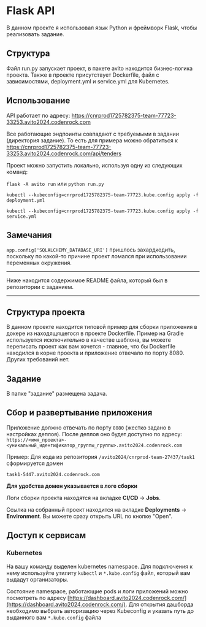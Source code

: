 # Flask API

В данном проекте я использовал язык Python и фреймворк Flask, чтобы реализовать задание.

## Структура

Файл run.py запускает проект, в пакете avito находится бизнес-логика проекта. Также в проекте присутствует Dockerfile,
файл с зависимостями, deployment.yml и service.yml для Kubernetes.

## Использование

API работает по адресу: https://cnrprod1725782375-team-77723-33253.avito2024.codenrock.com

Все работающие эндпоинты совпадают с требуемыми в задании (директория задание).
То есть для примера можно обратиться к https://cnrprod1725782375-team-77723-33253.avito2024.codenrock.com/api/tenders

Проект можно запустить локально, используя одну из следующих команд:

```flask -A avito run``` или ```python run.py```

```kubectl --kubeconfig=cnrprod1725782375-team-77723.kube.config apply -f deployment.yml```

```kubectl --kubeconfig=cnrprod1725782375-team-77723.kube.config apply -f service.yml```

## Замечания

```app.config['SQLALCHEMY_DATABASE_URI']``` пришлось захардкодить, поскольку по какой-то причине проект ломался при использовании переменных окружения. 

---
Ниже находится содержимое README файла, который был в репозитории с заданием.

---

## Структура проекта

В данном проекте находится типовой пример для сборки приложения в докере из находящящегося в проекте Dockerfile. Пример
на Gradle используется исключительно в качестве шаблона, вы можете переписать проект как вам хочется - главное, что бы
Dockerfile находился в корне проекта и приложение отвечало по порту 8080. Других требований нет.

## Задание

В папке "задание" размещена задача.

## Сбор и развертывание приложения

Приложение должно отвечать по порту `8080` (жестко задано в настройках деплоя). После деплоя оно будет доступно по
адресу: `https://<имя_проекта>-<уникальный_идентификатор_группы_группы>.avito2024.codenrock.com`

Пример: Для кода из репозитория `/avito2024/cnrprod-team-27437/task1` сформируется домен

```
task1-5447.avito2024.codenrock.com
```

**Для удобства домен указывается в логе сборки**

Логи сборки проекта находятся на вкладке **CI/CD** -> **Jobs**.

Ссылка на собранный проект находится на вкладке **Deployments** -> **Environment**. Вы можете сразу открыть URL по
кнопке "Open".

## Доступ к сервисам

### Kubernetes

На вашу команду выделен kubernetes namespace. Для подключения к нему используйте утилиту `kubectl` и `*.kube.config`
файл, который вам выдадут организаторы.

Состояние namespace, работающие pods и логи приложений можно посмотреть по
адресу [https://dashboard.avito2024.codenrock.com/](https://dashboard.avito2024.codenrock.com/). Для открытия дашборда
необходимо выбрать авторизацию через Kubeconfig и указать путь до выданного вам `*.kube.config` файла



